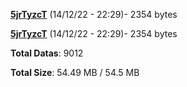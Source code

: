 [**5jrTyzcT**](/data/5jrTyzcT.txt) (14/12/22 - 22:29)- 2354 bytes

[**5jrTyzcT**](/data/5jrTyzcT.txt) (14/12/22 - 22:29)- 2354 bytes

**Total Datas**: 9012

**Total Size**: 54.49 MB / 54.5 MB
